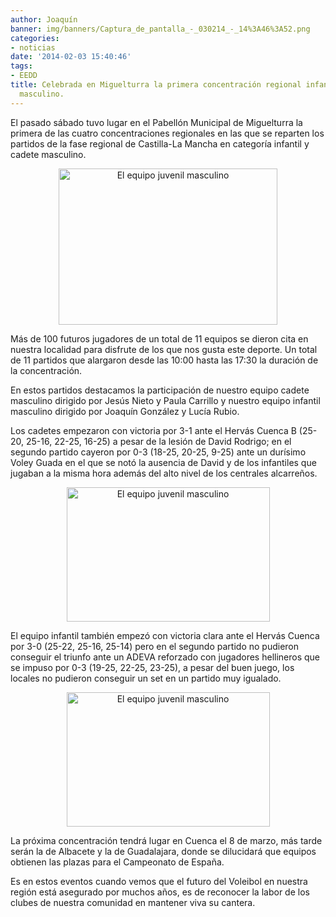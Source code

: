 ```yaml
---
author: Joaquín
banner: img/banners/Captura_de_pantalla_-_030214_-_14%3A46%3A52.png
categories:
- noticias
date: '2014-02-03 15:40:46'
tags:
- EEDD
title: Celebrada en Miguelturra la primera concentración regional infantil y cadete
  masculino.
---
```


El pasado sábado tuvo lugar en el Pabellón Municipal de Miguelturra la primera de las cuatro concentraciones regionales en las que se reparten los partidos de la fase regional de Castilla-La Mancha en categoría infantil y cadete masculino.
<center>
<a target="_new" href="http://www.advmiguelturra.org/img/banners/Captura%20de%20pantalla%20-%20300114%20-%2012%3A40%3A11.png"> 
<img alt="El equipo juvenil masculino"  align="center" src="http://www.advmiguelturra.org/img/banners/Captura%20de%20pantalla%20-%20300114%20-%2012%3A40%3A11.png" height="250" width="350"/> </a>
</center>


Más de 100 futuros jugadores de un total de 11 equipos se dieron cita en nuestra localidad para disfrute de los que nos gusta este deporte. Un total de 11 partidos que alargaron desde las 10:00 hasta las 17:30 la duración de la concentración.

En estos partidos destacamos la participación de nuestro equipo cadete masculino dirigido por Jesús Nieto y Paula Carrillo y nuestro equipo infantil masculino dirigido por Joaquín González y Lucía Rubio.

Los cadetes empezaron con victoria por 3-1 ante el Hervás Cuenca B (25-20, 25-16, 22-25, 16-25) a pesar de la lesión de David Rodrigo; en el segundo partido cayeron por 0-3 (18-25, 20-25, 9-25) ante un durísimo Voley Guada en el que se notó la ausencia de David y de los infantiles que jugaban a la misma hora además del alto nivel de los centrales alcarreños.
<center>
<a target="_new" href="http://www.advmiguelturra.org/img/banners/Captura%20de%20pantalla%20-%20030214%20-%2014%3A47%3A49.png"> 
<img alt="El equipo juvenil masculino"  align="center" src="http://www.advmiguelturra.org/img/banners/Captura%20de%20pantalla%20-%20030214%20-%2014%3A47%3A49.png" height="215" width="325"/> </a>
</center>


El equipo infantil también empezó con victoria clara ante el Hervás Cuenca por 3-0 (25-22, 25-16, 25-14) pero en el segundo partido no pudieron conseguir el triunfo ante un ADEVA reforzado con jugadores hellineros que se impuso por 0-3 (19-25, 22-25, 23-25), a pesar del buen juego, los locales no pudieron conseguir un set en un partido muy igualado.
<center>
<a target="_new" href="http://www.advmiguelturra.org/img/banners/Captura%20de%20pantalla%20-%20030214%20-%2014%3A46%3A52.png"> 
<img alt="El equipo juvenil masculino" align="center" src="http://www.advmiguelturra.org/img/banners/Captura%20de%20pantalla%20-%20030214%20-%2014%3A46%3A52.png" height="215" width="325"/> </a>
</center>


La próxima concentración tendrá lugar en Cuenca el 8 de marzo, más tarde serán la de Albacete y la de Guadalajara, donde se dilucidará que equipos obtienen las plazas para el Campeonato de España.

Es en estos eventos cuando vemos que el futuro del Voleibol en nuestra región está asegurado por muchos años, es de reconocer la labor de los clubes de nuestra comunidad en mantener viva su cantera.



